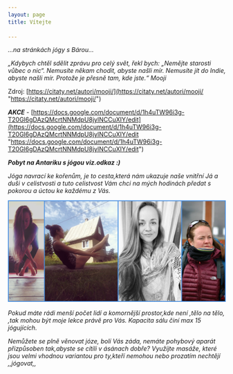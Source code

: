 ```yaml
---
layout: page
title: Vítejte

---
```

_...na stránkách jógy s Bárou..._

_„Kdybych chtěl sdělit zprávu pro celý svět, řekl bych: „Nemějte starosti vůbec o nic“. Nemusíte někam chodit, abyste našli mír. Nemusíte jít do Indie, abyste našli mír. Protože je přesně tam, kde jste.“ Mooji_

Zdroj: [https://citaty.net/autori/mooji/](https://citaty.net/autori/mooji/ "https://citaty.net/autori/mooji/")

**_AKCE_**  - [https://docs.google.com/document/d/1h4uTW96i3g-T20Gl6gDAzQMcrtNNMdpU8jylNCCuXIY/edit](https://docs.google.com/document/d/1h4uTW96i3g-T20Gl6gDAzQMcrtNNMdpU8jylNCCuXIY/edit "https://docs.google.com/document/d/1h4uTW96i3g-T20Gl6gDAzQMcrtNNMdpU8jylNCCuXIY/edit")

**_Pobyt na Antariku s jógou viz.odkaz :)_**

_Jóga navrací ke kořenům, je to cesta,která nám ukazuje naše vnitřní Já a duši v celistvosti a tuto celistvost Vám chci na mých hodinách předat s pokorou a úctou ke každému z Vás._

![](/uploads/BeFunky-collage-2.jpg)

_Pokud máte rádi menší počet lidí a komornější prostor,kde není ,tělo na tělo, ,tak mohou být moje lekce právě pro Vás. Kapacita sálu činí max 15 jógujících._

_Nemůžete se plně věnovat józe, bolí Vás záda, nemáte pohybový aparát přizpůsoben tak,abyste se cítili v ásánach dobře? Využijte masáže, které jsou velmi vhodnou variantou pro ty,kteří nemohou nebo prozatím nechtějí ,,jógovat,,_